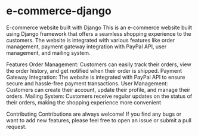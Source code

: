 # e-commerce-django
E-commerce website built with Django
This is an e-commerce website built using Django framework that offers a seamless shopping experience to the customers. The website is integrated with various features like order management, payment gateway integration with PayPal API, user management, and mailing system.

Features
Order Management: Customers can easily track their orders, view the order history, and get notified when their order is shipped.
Payment Gateway Integration: The website is integrated with PayPal API to ensure secure and hassle-free payment transactions.
User Management: Customers can create their account, update their profile, and manage their orders.
Mailing System: Customers receive regular updates on the status of their orders, making the shopping experience more convenient

Contributing
Contributions are always welcome! If you find any bugs or want to add new features, please feel free to open an issue or submit a pull request.
